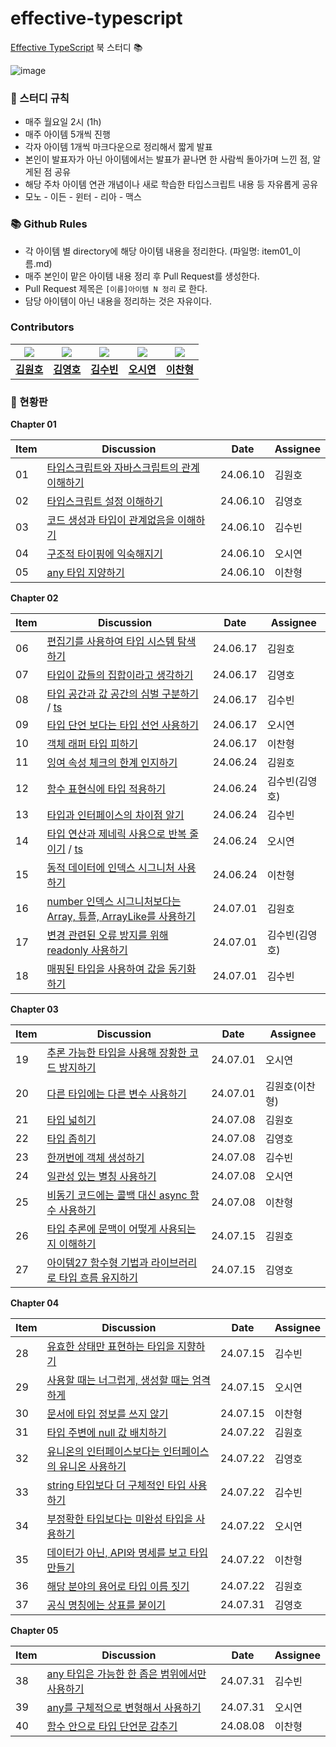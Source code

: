 # effective-typescript
[Effective TypeScript](https://product.kyobobook.co.kr/detail/S000001033114) 북 스터디 📚

![image](https://github.com/danmooozi/effective-typescript/assets/5876149/867d34e1-cc75-4d49-9d03-fa126875e3a5)


### 📝 스터디 규칙

* 매주 월요일 2시 (1h)
* 매주 아이템 5개씩 진행
* 각자 아이템 1개씩 마크다운으로 정리해서 짧게 발표
* 본인이 발표자가 아닌 아이템에서는 발표가 끝나면 한 사람씩 돌아가며 느낀 점, 알게된 점 공유
* 해당 주차 아이템 연관 개념이나 새로 학습한 타입스크립트 내용 등 자유롭게 공유
* 모노 - 이든 - 윈터 - 리아 - 맥스

### 📚 Github Rules

* 각 아이템 별 directory에 해당 아이템 내용을 정리한다. (파일명: item01_이름.md)
* 매주 본인이 맡은 아이템 내용 정리 후 Pull Request를 생성한다.
* Pull Request 제목은 `[이름]아이템 N 정리` 로 한다.
* 담당 아이템이 아닌 내용을 정리하는 것은 자유이다.

### Contributors
| <img src="https://avatars.githubusercontent.com/u/5876149?v=4" /> | <img src="https://avatars.githubusercontent.com/u/61740850?v=4" /> | <img src="https://avatars.githubusercontent.com/u/57705512?v=4" /> | <img src="https://avatars.githubusercontent.com/u/47052172?v=4" /> | <img src="https://avatars.githubusercontent.com/u/71697577?v=4" /> |
| --- | --- | --- | --- | --- |
| **[김원호](https://github.com/gitdog01)** | **[김영호](https://github.com/JadenKim-dev)** |**[김수빈](https://github.com/MOBUMIN)** | **[오시연](https://github.com/osiyeon)** | **[이찬형](https://github.com/LEECHANHYUNG)** |

### 🚩 현황판

**Chapter 01**

| Item | Discussion | Date | Assignee |
| --- | --- | --- | --- |
| 01 | [타입스크립트와 자바스크립트의 관계 이해하기](https://github.com/danmooozi/effective-typescript/blob/main/ch01_%ED%83%80%EC%9E%85%EC%8A%A4%ED%81%AC%EB%A6%BD%ED%8A%B8_%EC%95%8C%EC%95%84%EB%B3%B4%EA%B8%B0/mono.md) | 24.06.10 | 김원호 |
| 02 | [타입스크립트 설정 이해하기](https://github.com/danmooozi/effective-typescript/blob/main/ch01_%ED%83%80%EC%9E%85%EC%8A%A4%ED%81%AC%EB%A6%BD%ED%8A%B8_%EC%95%8C%EC%95%84%EB%B3%B4%EA%B8%B0/item02_eden.md) | 24.06.10 | 김영호 |
| 03 | [코드 생성과 타입이 관계없음을 이해하기](https://github.com/danmooozi/effective-typescript/blob/main/ch01_%ED%83%80%EC%9E%85%EC%8A%A4%ED%81%AC%EB%A6%BD%ED%8A%B8_%EC%95%8C%EC%95%84%EB%B3%B4%EA%B8%B0/item03_wynter.md) | 24.06.10 | 김수빈 |
| 04 | [구조적 타이핑에 익숙해지기](https://github.com/danmooozi/effective-typescript/blob/main/ch01_%ED%83%80%EC%9E%85%EC%8A%A4%ED%81%AC%EB%A6%BD%ED%8A%B8_%EC%95%8C%EC%95%84%EB%B3%B4%EA%B8%B0/item04_lia.md) | 24.06.10 | 오시연 |
| 05 | [any 타입 지양하기](https://github.com/danmooozi/effective-typescript/blob/main/ch01_%ED%83%80%EC%9E%85%EC%8A%A4%ED%81%AC%EB%A6%BD%ED%8A%B8_%EC%95%8C%EC%95%84%EB%B3%B4%EA%B8%B0/item05_max.md) | 24.06.10 | 이찬형 |

**Chapter 02**

| Item | Discussion | Date | Assignee |
| --- | --- | --- | --- |
| 06 | [편집기를 사용하여 타입 시스템 탐색하기](https://github.com/danmooozi/effective-typescript/blob/main/ch02_%ED%83%80%EC%9E%85%EC%8A%A4%ED%81%AC%EB%A6%BD%ED%8A%B8%EC%9D%98_%ED%83%80%EC%9E%85_%EC%8B%9C%EC%8A%A4%ED%85%9C/item06.md) | 24.06.17 | 김원호 |
| 07 | [타입이 값들의 집합이라고 생각하기](https://github.com/danmooozi/effective-typescript/blob/main/ch02_%ED%83%80%EC%9E%85%EC%8A%A4%ED%81%AC%EB%A6%BD%ED%8A%B8%EC%9D%98_%ED%83%80%EC%9E%85_%EC%8B%9C%EC%8A%A4%ED%85%9C/item07_eden.md) | 24.06.17 | 김영호 |
| 08 | [타입 공간과 값 공간의 심벌 구분하기](https://github.com/danmooozi/effective-typescript/blob/main/ch02_%ED%83%80%EC%9E%85%EC%8A%A4%ED%81%AC%EB%A6%BD%ED%8A%B8%EC%9D%98_%ED%83%80%EC%9E%85_%EC%8B%9C%EC%8A%A4%ED%85%9C/item08_wynter.md) / [ts](https://github.com/danmooozi/effective-typescript/blob/main/ch02_%ED%83%80%EC%9E%85%EC%8A%A4%ED%81%AC%EB%A6%BD%ED%8A%B8%EC%9D%98_%ED%83%80%EC%9E%85_%EC%8B%9C%EC%8A%A4%ED%85%9C/item08_wynter.ts) | 24.06.17 | 김수빈 |
| 09 | [타입 단언 보다는 타입 선언 사용하기](https://github.com/danmooozi/effective-typescript/blob/main/ch02_%ED%83%80%EC%9E%85%EC%8A%A4%ED%81%AC%EB%A6%BD%ED%8A%B8%EC%9D%98_%ED%83%80%EC%9E%85_%EC%8B%9C%EC%8A%A4%ED%85%9C/item09_lia.md) | 24.06.17 | 오시연 |
| 10 | [객체 래퍼 타입 피하기](https://github.com/danmooozi/effective-typescript/blob/main/ch02_%ED%83%80%EC%9E%85%EC%8A%A4%ED%81%AC%EB%A6%BD%ED%8A%B8%EC%9D%98_%ED%83%80%EC%9E%85_%EC%8B%9C%EC%8A%A4%ED%85%9C/item10_max.md) | 24.06.17 | 이찬형 |
| 11 | [잉여 속성 체크의 한계 인지하기](https://github.com/danmooozi/effective-typescript/blob/main/ch02_%ED%83%80%EC%9E%85%EC%8A%A4%ED%81%AC%EB%A6%BD%ED%8A%B8%EC%9D%98_%ED%83%80%EC%9E%85_%EC%8B%9C%EC%8A%A4%ED%85%9C/item11_mono.md) | 24.06.24 | 김원호 |
| 12 | [함수 표현식에 타입 적용하기](https://github.com/danmooozi/effective-typescript/blob/main/ch02_%ED%83%80%EC%9E%85%EC%8A%A4%ED%81%AC%EB%A6%BD%ED%8A%B8%EC%9D%98_%ED%83%80%EC%9E%85_%EC%8B%9C%EC%8A%A4%ED%85%9C/item13_wynter.md#%EC%95%84%EC%9D%B4%ED%85%9C12-%ED%95%A8%EC%88%98-%ED%91%9C%ED%98%84%EC%8B%9D%EC%97%90-%ED%83%80%EC%9E%85-%EC%A0%81%EC%9A%A9%ED%95%98%EA%B8%B0) | 24.06.24 | 김수빈(김영호) |
| 13 | [타입과 인터페이스의 차이점 알기](https://github.com/danmooozi/effective-typescript/blob/main/ch02_%ED%83%80%EC%9E%85%EC%8A%A4%ED%81%AC%EB%A6%BD%ED%8A%B8%EC%9D%98_%ED%83%80%EC%9E%85_%EC%8B%9C%EC%8A%A4%ED%85%9C/item13_wynter.md#%EC%95%84%EC%9D%B4%ED%85%9C13-%ED%83%80%EC%9E%85%EA%B3%BC-%EC%9D%B8%ED%84%B0%ED%8E%98%EC%9D%B4%EC%8A%A4%EC%9D%98-%EC%B0%A8%EC%9D%B4%EC%A0%90-%EC%95%8C%EA%B8%B0) | 24.06.24 | 김수빈 |
| 14 | [타입 연산과 제네릭 사용으로 반복 줄이기](https://github.com/danmooozi/effective-typescript/blob/main/ch02_%ED%83%80%EC%9E%85%EC%8A%A4%ED%81%AC%EB%A6%BD%ED%8A%B8%EC%9D%98_%ED%83%80%EC%9E%85_%EC%8B%9C%EC%8A%A4%ED%85%9C/item14_lia.md) / [ts](https://github.com/danmooozi/effective-typescript/blob/main/ch02_%ED%83%80%EC%9E%85%EC%8A%A4%ED%81%AC%EB%A6%BD%ED%8A%B8%EC%9D%98_%ED%83%80%EC%9E%85_%EC%8B%9C%EC%8A%A4%ED%85%9C/item14_lia.ts) | 24.06.24 | 오시연 |
| 15 | [동적 데이터에 인덱스 시그니처 사용하기](https://github.com/danmooozi/effective-typescript/blob/main/ch02_%ED%83%80%EC%9E%85%EC%8A%A4%ED%81%AC%EB%A6%BD%ED%8A%B8%EC%9D%98_%ED%83%80%EC%9E%85_%EC%8B%9C%EC%8A%A4%ED%85%9C/item15_max.md) | 24.06.24 | 이찬형 |
| 16 | [number 인덱스 시그니처보다는 Array, 튜플, ArrayLike를 사용하기](https://github.com/danmooozi/effective-typescript/blob/main/ch02_%ED%83%80%EC%9E%85%EC%8A%A4%ED%81%AC%EB%A6%BD%ED%8A%B8%EC%9D%98_%ED%83%80%EC%9E%85_%EC%8B%9C%EC%8A%A4%ED%85%9C/item16_mono.md) | 24.07.01 | 김원호 |
| 17 | [변경 관련된 오류 방지를 위해 readonly 사용하기](https://github.com/danmooozi/effective-typescript/blob/main/ch02_%ED%83%80%EC%9E%85%EC%8A%A4%ED%81%AC%EB%A6%BD%ED%8A%B8%EC%9D%98_%ED%83%80%EC%9E%85_%EC%8B%9C%EC%8A%A4%ED%85%9C/item18_wynter.md#%EC%95%84%EC%9D%B4%ED%85%9C-17-%EB%B3%80%EA%B2%BD-%EA%B4%80%EB%A0%A8%EB%90%9C-%EC%98%A4%EB%A5%98-%EB%B0%A9%EC%A7%80%EB%A5%BC-%EC%9C%84%ED%95%B4-readonly-%EC%82%AC%EC%9A%A9%ED%95%98%EA%B8%B0) | 24.07.01 | 김수빈(김영호) |
| 18 | [매핑된 타입을 사용하여 값을 동기화하기](https://github.com/danmooozi/effective-typescript/blob/main/ch02_%ED%83%80%EC%9E%85%EC%8A%A4%ED%81%AC%EB%A6%BD%ED%8A%B8%EC%9D%98_%ED%83%80%EC%9E%85_%EC%8B%9C%EC%8A%A4%ED%85%9C/item18_wynter.md#%EC%95%84%EC%9D%B4%ED%85%9C-18-%EB%A7%A4%ED%95%91%EB%90%9C-%ED%83%80%EC%9E%85%EC%9D%84-%EC%82%AC%EC%9A%A9%ED%95%98%EC%97%AC-%EA%B0%92%EC%9D%84-%EB%8F%99%EA%B8%B0%ED%99%94%ED%95%98%EA%B8%B0) | 24.07.01 | 김수빈 |

**Chapter 03**

| Item | Discussion | Date | Assignee |
| --- | --- | --- | --- |
| 19 | [추론 가능한 타입을 사용해 장황한 코드 방지하기](https://github.com/danmooozi/effective-typescript/blob/main/ch03_%ED%83%80%EC%9E%85_%EC%B6%94%EB%A1%A0/item19_lia.md) | 24.07.01 | 오시연 |
| 20 | [다른 타입에는 다른 변수 사용하기](https://github.com/danmooozi/effective-typescript/blob/main/ch03_%ED%83%80%EC%9E%85_%EC%B6%94%EB%A1%A0/item20_mono.md) | 24.07.01 | 김원호(이찬형) |
| 21 | [타입 넓히기](https://github.com/danmooozi/effective-typescript/blob/main/ch03_%ED%83%80%EC%9E%85_%EC%B6%94%EB%A1%A0/item21_mono.md) | 24.07.08 | 김원호 |
| 22 | [타입 좁히기](https://github.com/danmooozi/effective-typescript/blob/main/ch03_%ED%83%80%EC%9E%85_%EC%B6%94%EB%A1%A0/item22_eden.md) | 24.07.08 | 김영호 |
| 23 | [한꺼번에 객체 생성하기](https://github.com/danmooozi/effective-typescript/blob/main/ch03_%ED%83%80%EC%9E%85_%EC%B6%94%EB%A1%A0/item23_wynter.md) | 24.07.08 | 김수빈 |
| 24 | [일관성 있는 별칭 사용하기](https://github.com/danmooozi/effective-typescript/blob/main/ch03_%ED%83%80%EC%9E%85_%EC%B6%94%EB%A1%A0/item24_lia.md) | 24.07.08 | 오시연 |
| 25 | [비동기 코드에는 콜백 대신 async 함수 사용하기](https://github.com/danmooozi/effective-typescript/blob/main/ch03_%ED%83%80%EC%9E%85_%EC%B6%94%EB%A1%A0/item25_max.md) | 24.07.08 | 이찬형 |
| 26 | [타입 추론에 문맥이 어떻게 사용되는지 이해하기](https://github.com/danmooozi/effective-typescript/blob/main/ch03_%ED%83%80%EC%9E%85_%EC%B6%94%EB%A1%A0/item26_mono.md) | 24.07.15 | 김원호 |
| 27 | [아이템27 함수형 기법과 라이브러리로 타입 흐름 유지하기](https://github.com/danmooozi/effective-typescript/blob/main/ch03_%ED%83%80%EC%9E%85_%EC%B6%94%EB%A1%A0/item27_eden.md) | 24.07.15 | 김영호 |

**Chapter 04**

| Item | Discussion | Date | Assignee |
| --- | --- | --- | --- |
| 28 | [유효한 상태만 표현하는 타입을 지향하기](https://github.com/danmooozi/effective-typescript/blob/main/ch04_%ED%83%80%EC%9E%85_%EC%84%A4%EA%B3%84/item28_wynter.md) | 24.07.15 | 김수빈 |
| 29 | [사용할 때는 너그럽게, 생성할 때는 엄격하게](https://github.com/danmooozi/effective-typescript/blob/main/ch04_%ED%83%80%EC%9E%85_%EC%84%A4%EA%B3%84/item29_lia.md) | 24.07.15 | 오시연 |
| 30 | [문서에 타입 정보를 쓰지 않기](https://github.com/danmooozi/effective-typescript/blob/main/ch04_%ED%83%80%EC%9E%85_%EC%84%A4%EA%B3%84/item30_max.md) | 24.07.15 | 이찬형 |
| 31 | [타입 주변에 null 값 배치하기](https://github.com/danmooozi/effective-typescript/blob/main/ch04_%ED%83%80%EC%9E%85_%EC%84%A4%EA%B3%84/item31_mono.md) | 24.07.22 | 김원호 |
| 32 | [유니온의 인터페이스보다는 인터페이스의 유니온 사용하기](https://github.com/danmooozi/effective-typescript/blob/main/ch04_%ED%83%80%EC%9E%85_%EC%84%A4%EA%B3%84/item32_eden.md) | 24.07.22 | 김영호 |
| 33 | [string 타입보다 더 구체적인 타입 사용하기](https://github.com/danmooozi/effective-typescript/blob/main/ch04_%ED%83%80%EC%9E%85_%EC%84%A4%EA%B3%84/item33_wynter.md) | 24.07.22 | 김수빈 |
| 34 | [부정확한 타입보다는 미완성 타입을 사용하기](https://github.com/danmooozi/effective-typescript/blob/main/ch04_%ED%83%80%EC%9E%85_%EC%84%A4%EA%B3%84/item34_lia.md) | 24.07.22 | 오시연 |
| 35 | [데이터가 아닌, API와 명세를 보고 타입 만들기](https://github.com/danmooozi/effective-typescript/blob/main/ch04_%ED%83%80%EC%9E%85_%EC%84%A4%EA%B3%84/item35_max.md) | 24.07.22 | 이찬형 |
| 36 | [해당 분야의 용어로 타입 이름 짓기](https://github.com/danmooozi/effective-typescript/blob/main/ch04_%ED%83%80%EC%9E%85_%EC%84%A4%EA%B3%84/item36_mono.md) | 24.07.22 | 김원호 |
| 37 | [공식 명칭에는 상표를 붙이기](https://github.com/danmooozi/effective-typescript/blob/main/ch04_%ED%83%80%EC%9E%85_%EC%84%A4%EA%B3%84/item37_eden.md) | 24.07.31 | 김영호 |

**Chapter 05**

| Item | Discussion | Date | Assignee |
| --- | --- | --- | --- |
| 38 | [any 타입은 가능한 한 좁은 범위에서만 사용하기](https://github.com/danmooozi/effective-typescript/blob/main/ch05_any_%EB%8B%A4%EB%A3%A8%EA%B8%B0/item38_wyter.md) | 24.07.31 | 김수빈 |
| 39 | [any를 구체적으로 변형해서 사용하기](https://github.com/danmooozi/effective-typescript/blob/main/ch05_any_%EB%8B%A4%EB%A3%A8%EA%B8%B0/item39_lia.md) | 24.07.31 | 오시연 |
| 40 | [함수 안으로 타입 단언문 감추기](https://github.com/danmooozi/effective-typescript/blob/main/ch05_any_%EB%8B%A4%EB%A3%A8%EA%B8%B0/item40_max.md) | 24.08.08 | 이찬형 |
